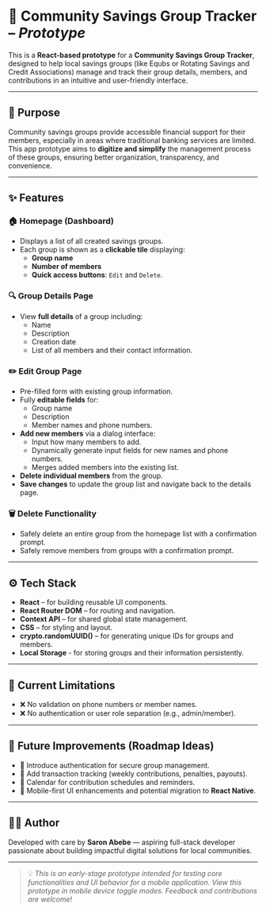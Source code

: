 # 🧾 Community Savings Group Tracker – _Prototype_

This is a **React-based prototype** for a **Community Savings Group Tracker**, designed to help local savings groups (like Equbs or Rotating Savings and Credit Associations) manage and track their group details, members, and contributions in an intuitive and user-friendly interface.

---

## 🌟 Purpose

Community savings groups provide accessible financial support for their members, especially in areas where traditional banking services are limited. This app prototype aims to **digitize and simplify** the management process of these groups, ensuring better organization, transparency, and convenience.

---

## ✨ Features

### 🏠 Homepage (Dashboard)

- Displays a list of all created savings groups.
- Each group is shown as a **clickable tile** displaying:
  - **Group name**
  - **Number of members**
  - **Quick access buttons**: `Edit` and `Delete`.

### 🔍 Group Details Page

- View **full details** of a group including:
  - Name
  - Description
  - Creation date
  - List of all members and their contact information.

### ✏️ Edit Group Page

- Pre-filled form with existing group information.
- Fully **editable fields** for:
  - Group name
  - Description
  - Member names and phone numbers.
- **Add new members** via a dialog interface:
  - Input how many members to add.
  - Dynamically generate input fields for new names and phone numbers.
  - Merges added members into the existing list.
- **Delete individual members** from the group.
- **Save changes** to update the group list and navigate back to the details page.

### 🗑️ Delete Functionality

- Safely delete an entire group from the homepage list with a confirmation prompt.
- Safely remove members from groups with a confirmation prompt.

---

## ⚙️ Tech Stack

- **React** – for building reusable UI components.
- **React Router DOM** – for routing and navigation.
- **Context API** – for shared global state management.
- **CSS** – for styling and layout.
- **crypto.randomUUID()** – for generating unique IDs for groups and members.
- **Local Storage** - for storing groups and their information persistently.

---

## 🧪 Current Limitations

- ❌ No validation on phone numbers or member names.
- ❌ No authentication or user role separation (e.g., admin/member).

---

## 🔮 Future Improvements (Roadmap Ideas)

- 🔐 Introduce authentication for secure group management.
- 💸 Add transaction tracking (weekly contributions, penalties, payouts).
- 📆 Calendar for contribution schedules and reminders.
- 📱 Mobile-first UI enhancements and potential migration to **React Native**.

---

## 🧑‍💻 Author

Developed with care by **Saron Abebe** — aspiring full-stack developer passionate about building impactful digital solutions for local communities.

---

> 💡 _This is an early-stage prototype intended for testing core functionalities and UI behavior for a mobile application. View this prototype in mobile device toggle modes. Feedback and contributions are welcome!_
